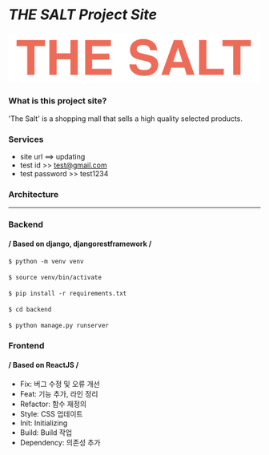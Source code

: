 # *THE SALT Project Site* #
![logo](./platform/src/factory/images/theSalt.png)

### What is this project site? ###
'The Salt' is a shopping mall that sells a high quality selected products.


### Services ### 
- site url ==> updating
- test id >> test@gmail.com
- test password >> test1234 


### Architecture

--- 
### 

### Backend
#### / Based on django, djangorestframework /
```
$ python -m venv venv

$ source venv/bin/activate

$ pip install -r requirements.txt

$ cd backend

$ python manage.py runserver
```

### Frontend
#### / Based on ReactJS /

* Fix: 버그 수정 및 오류 개선
* Feat: 기능 추가, 라인 정리
* Refactor: 함수 재정의
* Style: CSS 업데이트
* Init: Initializing
* Build: Build 작업
* Dependency: 의존성 추가 
